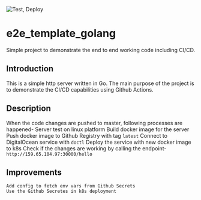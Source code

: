 ![Test, Deploy](https://github.com/ganeshdipdumbare/e2e_template_golang/workflows/Test,%20Deploy/badge.svg)
# e2e_template_golang
Simple project to demonstrate the end to end working code including CI/CD. 

## Introduction
This is a simple http server written in Go. The main purpose of the project
is to demonstrate the CI/CD capabilities using Github Actions.

## Description
When the code changes are pushed to master, following processes are happened-
    Server test on linux platform
    Build docker image for the server
    Push docker image to Github Registry with tag ```latest```
    Connect to DigitalOcean service with ```doctl```
    Deploy the service with new docker image to k8s 
    Check if the changes are working by calling the endpoint-
    ```http://159.65.104.97:30000/hello```

## Improvements
    Add config to fetch env vars from Github Secrets
    Use the Github Secretes in k8s deployment


